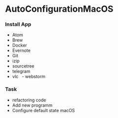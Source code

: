 # AutoConfigurationMacOS

### Install App
   - Atom
   - Brew 
   - Docker
   - Evernote
   - Git
   - izip
   - sourcetree
   - telegram
   - vlc
   - webstorm
### Task
 - refactoring code
 - Add new programm 
 - Configure default state macOS
